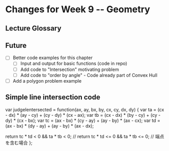 # Changes for Week 9 -- Geometry

## Lecture Glossary

## Future
- [ ] Better code examples for this chapter
  - [ ] Input and output for basic functions (code in repo)
  - [ ] Add code to "Intersection" motivating problem
  - [ ] Add code to "order by angle" - Code already part of Convex Hull
- [ ] Add a polygon problem example

## Simple line intersection code
var judgeIentersected = function(ax, ay, bx, by, cx, cy, dx, dy) {
  var ta = (cx - dx) * (ay - cy) + (cy - dy) * (cx - ax);
  var tb = (cx - dx) * (by - cy) + (cy - dy) * (cx - bx);
  var tc = (ax - bx) * (cy - ay) + (ay - by) * (ax - cx);
  var td = (ax - bx) * (dy - ay) + (ay - by) * (ax - dx);

  return tc * td < 0 && ta * tb < 0;
  // return tc * td <= 0 && ta * tb <= 0; // 端点を含む場合
};
